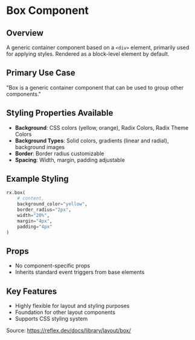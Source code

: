 # Box Component

## Overview
A generic container component based on a `<div>` element, primarily used for applying styles. Rendered as a block-level element by default.

## Primary Use Case
"Box is a generic container component that can be used to group other components."

## Styling Properties Available
- **Background**: CSS colors (yellow, orange), Radix Colors, Radix Theme Colors
- **Background Types**: Solid colors, gradients (linear and radial), background images
- **Border**: Border radius customizable
- **Spacing**: Width, margin, padding adjustable

## Example Styling
```python
rx.box(
    # content,
    background_color="yellow",
    border_radius="2px",
    width="20%",
    margin="4px",
    padding="4px"
)
```

## Props
- No component-specific props
- Inherits standard event triggers from base elements

## Key Features
- Highly flexible for layout and styling purposes
- Foundation for other layout components
- Supports CSS styling system

Source: https://reflex.dev/docs/library/layout/box/